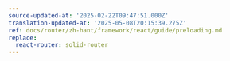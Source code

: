 ```yaml
---
source-updated-at: '2025-02-22T09:47:51.000Z'
translation-updated-at: '2025-05-08T20:15:39.275Z'
ref: docs/router/zh-hant/framework/react/guide/preloading.md
replace:
  react-router: solid-router
---
```


